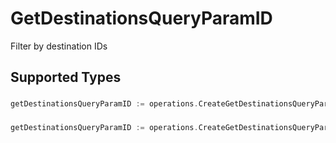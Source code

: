 # GetDestinationsQueryParamID

Filter by destination IDs


## Supported Types

### 

```go
getDestinationsQueryParamID := operations.CreateGetDestinationsQueryParamIDStr(string{/* values here */})
```

### 

```go
getDestinationsQueryParamID := operations.CreateGetDestinationsQueryParamIDArrayOfstr([]string{/* values here */})
```

